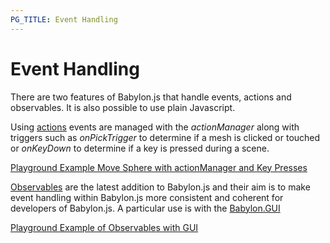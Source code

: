 ```yaml
---
PG_TITLE: Event Handling
---
```


# Event Handling

There are two features of Babylon.js that handle events, actions and observables. It is also possible to use plain Javascript.

Using [actions](/how_to/How_to_use_Actions) events are managed with the _actionManager_ along with triggers such as _onPickTrigger_ to determine if a mesh is clicked or touched or _onKeyDown_ to determine if a key is pressed during a scene.

[Playground Example Move Sphere with actionManager and Key Presses](https://www.babylonjs-playground.com/#Y1W3F9)

[Observables](/how_to/Observables) are the latest addition to Babylon.js and their aim is to make event handling within Babylon.js more consistent and coherent for developers of Babylon.js. A particular use is with the [Babylon.GUI](/how_to/Gui)

[Playground Example of Observables with GUI](https://www.babylonjs-playground.com/#PW4T9L)






